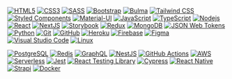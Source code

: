 





[![HTML5](https://camo.githubusercontent.com/0c3a16a22ae058cfe38a06dc9ea16404cf006409262f547c9ccfa3ec8b30f71e/68747470733a2f2f696d672e736869656c64732e696f2f62616467652f2d48544d4c352d4533344632363f7374796c653d666c61742d737175617265266c6f676f3d68746d6c35266c6f676f436f6c6f723d7768697465)](https://camo.githubusercontent.com/0c3a16a22ae058cfe38a06dc9ea16404cf006409262f547c9ccfa3ec8b30f71e/68747470733a2f2f696d672e736869656c64732e696f2f62616467652f2d48544d4c352d4533344632363f7374796c653d666c61742d737175617265266c6f676f3d68746d6c35266c6f676f436f6c6f723d7768697465) [![CSS3](https://camo.githubusercontent.com/2435c2a64789b8a71c701a1a593b4a6e6869789bfb0626e515dc2a6b6dffa6c5/68747470733a2f2f696d672e736869656c64732e696f2f62616467652f2d435353332d3135373242363f7374796c653d666c61742d737175617265266c6f676f3d63737333)](https://camo.githubusercontent.com/2435c2a64789b8a71c701a1a593b4a6e6869789bfb0626e515dc2a6b6dffa6c5/68747470733a2f2f696d672e736869656c64732e696f2f62616467652f2d435353332d3135373242363f7374796c653d666c61742d737175617265266c6f676f3d63737333) [![SASS](https://camo.githubusercontent.com/a932e056e553a5efb2f24e78a18c8e18da8f401d0bf074697f6574281b111e2b/68747470733a2f2f696d672e736869656c64732e696f2f62616467652f2d534153532d4343363639393f7374796c653d666c61742d737175617265266c6f676f3d73617373266c6f676f436f6c6f723d7768697465)](https://camo.githubusercontent.com/a932e056e553a5efb2f24e78a18c8e18da8f401d0bf074697f6574281b111e2b/68747470733a2f2f696d672e736869656c64732e696f2f62616467652f2d534153532d4343363639393f7374796c653d666c61742d737175617265266c6f676f3d73617373266c6f676f436f6c6f723d7768697465) [![Bootstrap](https://camo.githubusercontent.com/319a78c9de0d7f48703baf164195e6de700c05fe8fec9d33e70c54f1f0e1e6a0/68747470733a2f2f696d672e736869656c64732e696f2f62616467652f2d426f6f7473747261702d3739353242333f7374796c653d666c61742d737175617265266c6f676f3d626f6f747374726170266c6f676f436f6c6f723d7768697465)](https://camo.githubusercontent.com/319a78c9de0d7f48703baf164195e6de700c05fe8fec9d33e70c54f1f0e1e6a0/68747470733a2f2f696d672e736869656c64732e696f2f62616467652f2d426f6f7473747261702d3739353242333f7374796c653d666c61742d737175617265266c6f676f3d626f6f747374726170266c6f676f436f6c6f723d7768697465) [![Bulma](https://camo.githubusercontent.com/47be33b89e292483b3e1dd7c354fdf6f1199e6d301fdf65c61dc30a238210787/68747470733a2f2f696d672e736869656c64732e696f2f62616467652f2d42756c6d612d3030443142323f7374796c653d666c61742d737175617265266c6f676f3d62756c6d61266c6f676f436f6c6f723d7768697465)](https://camo.githubusercontent.com/47be33b89e292483b3e1dd7c354fdf6f1199e6d301fdf65c61dc30a238210787/68747470733a2f2f696d672e736869656c64732e696f2f62616467652f2d42756c6d612d3030443142323f7374796c653d666c61742d737175617265266c6f676f3d62756c6d61266c6f676f436f6c6f723d7768697465) [![Tailwind CSS](https://camo.githubusercontent.com/994f4f1f9cf771cf63f7117720af5cebe66cf7d9851abfc05ad402fad2f9ee74/68747470733a2f2f696d672e736869656c64732e696f2f62616467652f2d5461696c77696e644353532d3338423241433f7374796c653d666c61742d737175617265266c6f676f3d7461696c77696e642d637373266c6f676f436f6c6f723d7768697465)](https://camo.githubusercontent.com/994f4f1f9cf771cf63f7117720af5cebe66cf7d9851abfc05ad402fad2f9ee74/68747470733a2f2f696d672e736869656c64732e696f2f62616467652f2d5461696c77696e644353532d3338423241433f7374796c653d666c61742d737175617265266c6f676f3d7461696c77696e642d637373266c6f676f436f6c6f723d7768697465) [![Styled Components](https://camo.githubusercontent.com/6c93feff410e5af37c632259a1e17e3e54137886c10fdae3e2b97aa23249081e/68747470733a2f2f696d672e736869656c64732e696f2f62616467652f2d5374796c6564436f6d706f6e656e74732d4442373039333f7374796c653d666c61742d737175617265266c6f676f3d7374796c65642d636f6d706f6e656e7473266c6f676f436f6c6f723d7768697465)](https://camo.githubusercontent.com/6c93feff410e5af37c632259a1e17e3e54137886c10fdae3e2b97aa23249081e/68747470733a2f2f696d672e736869656c64732e696f2f62616467652f2d5374796c6564436f6d706f6e656e74732d4442373039333f7374796c653d666c61742d737175617265266c6f676f3d7374796c65642d636f6d706f6e656e7473266c6f676f436f6c6f723d7768697465) [![Material-UI](https://camo.githubusercontent.com/4a3926686f11b267c1300861aee873e92f80717d44028bb67cc7677cd2cecc28/68747470733a2f2f696d672e736869656c64732e696f2f62616467652f2d4d6174657269616c55492d3030383143423f7374796c653d666c61742d737175617265266c6f676f3d6d6174657269616c2d7569)](https://camo.githubusercontent.com/4a3926686f11b267c1300861aee873e92f80717d44028bb67cc7677cd2cecc28/68747470733a2f2f696d672e736869656c64732e696f2f62616467652f2d4d6174657269616c55492d3030383143423f7374796c653d666c61742d737175617265266c6f676f3d6d6174657269616c2d7569) [![JavaScript](https://camo.githubusercontent.com/713265309efc25edcf85261d9812b9c6df09528cdaa2c468b6d5e4f9a2440c96/68747470733a2f2f696d672e736869656c64732e696f2f62616467652f2d4a6176615363726970742d4637444631453f7374796c653d666c61742d737175617265266c6f676f3d6a617661736372697074266c6f676f436f6c6f723d626c61636b)](https://camo.githubusercontent.com/713265309efc25edcf85261d9812b9c6df09528cdaa2c468b6d5e4f9a2440c96/68747470733a2f2f696d672e736869656c64732e696f2f62616467652f2d4a6176615363726970742d4637444631453f7374796c653d666c61742d737175617265266c6f676f3d6a617661736372697074266c6f676f436f6c6f723d626c61636b) [![TypeScript](https://camo.githubusercontent.com/d60afb008bc0bcde7ea8720637928cb02c0f9a6d795dad7382f688a17e7515de/68747470733a2f2f696d672e736869656c64732e696f2f62616467652f2d547970655363726970742d3030374143433f7374796c653d666c61742d737175617265266c6f676f3d74797065736372697074266c6f676f436f6c6f723d7768697465)](https://camo.githubusercontent.com/d60afb008bc0bcde7ea8720637928cb02c0f9a6d795dad7382f688a17e7515de/68747470733a2f2f696d672e736869656c64732e696f2f62616467652f2d547970655363726970742d3030374143433f7374796c653d666c61742d737175617265266c6f676f3d74797065736372697074266c6f676f436f6c6f723d7768697465) [![Nodejs](https://camo.githubusercontent.com/dd2b3c7a38881ac6bb7a14e5720793e06ffa08365342cf67ededb41185138db3/68747470733a2f2f696d672e736869656c64732e696f2f62616467652f2d4e6f64656a732d3333393933333f7374796c653d666c61742d737175617265266c6f676f3d4e6f64652e6a73266c6f676f436f6c6f723d7768697465)](https://camo.githubusercontent.com/dd2b3c7a38881ac6bb7a14e5720793e06ffa08365342cf67ededb41185138db3/68747470733a2f2f696d672e736869656c64732e696f2f62616467652f2d4e6f64656a732d3333393933333f7374796c653d666c61742d737175617265266c6f676f3d4e6f64652e6a73266c6f676f436f6c6f723d7768697465) [![React](https://camo.githubusercontent.com/9c2aec1092e6af5636e9b56c49603d067594f426721f57a1a20833b24653af06/68747470733a2f2f696d672e736869656c64732e696f2f62616467652f2d52656163742d3631444146423f7374796c653d666c61742d737175617265266c6f676f3d7265616374266c6f676f436f6c6f723d626c61636b)](https://camo.githubusercontent.com/9c2aec1092e6af5636e9b56c49603d067594f426721f57a1a20833b24653af06/68747470733a2f2f696d672e736869656c64732e696f2f62616467652f2d52656163742d3631444146423f7374796c653d666c61742d737175617265266c6f676f3d7265616374266c6f676f436f6c6f723d626c61636b) [![NextJS](https://camo.githubusercontent.com/b350ea89143d830fd3bec1143820119897deec9fb163e911f6a547781cfcdbc0/68747470733a2f2f696d672e736869656c64732e696f2f62616467652f2d4e6578742e6a732d3030303030303f7374796c653d666c61742d737175617265266c6f676f3d6e6578742e6a73)](https://camo.githubusercontent.com/b350ea89143d830fd3bec1143820119897deec9fb163e911f6a547781cfcdbc0/68747470733a2f2f696d672e736869656c64732e696f2f62616467652f2d4e6578742e6a732d3030303030303f7374796c653d666c61742d737175617265266c6f676f3d6e6578742e6a73) [![Storybook](https://camo.githubusercontent.com/168a81b746a65e0b4d32185af5737d486cc429f753549cdadc6ee3b745eae348/68747470733a2f2f696d672e736869656c64732e696f2f62616467652f2d53746f7279626f6f6b2d4646343738353f7374796c653d666c61742d737175617265266c6f676f3d73746f7279626f6f6b266c6f676f436f6c6f723d7768697465)](https://camo.githubusercontent.com/168a81b746a65e0b4d32185af5737d486cc429f753549cdadc6ee3b745eae348/68747470733a2f2f696d672e736869656c64732e696f2f62616467652f2d53746f7279626f6f6b2d4646343738353f7374796c653d666c61742d737175617265266c6f676f3d73746f7279626f6f6b266c6f676f436f6c6f723d7768697465) [![Redux](https://camo.githubusercontent.com/7a9ec9434b5ef9b957fd1ede730b21226fbf5acb82b4f6d96160de8e2f04057f/68747470733a2f2f696d672e736869656c64732e696f2f62616467652f2d52656475782d3736344142433f7374796c653d666c61742d737175617265266c6f676f3d7265647578)](https://camo.githubusercontent.com/7a9ec9434b5ef9b957fd1ede730b21226fbf5acb82b4f6d96160de8e2f04057f/68747470733a2f2f696d672e736869656c64732e696f2f62616467652f2d52656475782d3736344142433f7374796c653d666c61742d737175617265266c6f676f3d7265647578) [![MongoDB](https://camo.githubusercontent.com/7d1185f225f6a50bec4b592550f74887647c5acf33d02324b51294e0674487ce/68747470733a2f2f696d672e736869656c64732e696f2f62616467652f2d4d6f6e676f44422d3437413234383f7374796c653d666c61742d737175617265266c6f676f3d6d6f6e676f6462266c6f676f436f6c6f723d7768697465)](https://camo.githubusercontent.com/7d1185f225f6a50bec4b592550f74887647c5acf33d02324b51294e0674487ce/68747470733a2f2f696d672e736869656c64732e696f2f62616467652f2d4d6f6e676f44422d3437413234383f7374796c653d666c61742d737175617265266c6f676f3d6d6f6e676f6462266c6f676f436f6c6f723d7768697465) [![JSON Web Tokens](https://camo.githubusercontent.com/077dcdd2d7e74bad8d0818d05431a1419ef7f46fc525a6bdca65f70042483fa2/68747470733a2f2f696d672e736869656c64732e696f2f62616467652f2d4a57542d3030303030303f7374796c653d666c61742d737175617265266c6f676f3d6a736f6e2d7765622d746f6b656e73266c6f676f436f6c6f723d7768697465)](https://camo.githubusercontent.com/077dcdd2d7e74bad8d0818d05431a1419ef7f46fc525a6bdca65f70042483fa2/68747470733a2f2f696d672e736869656c64732e696f2f62616467652f2d4a57542d3030303030303f7374796c653d666c61742d737175617265266c6f676f3d6a736f6e2d7765622d746f6b656e73266c6f676f436f6c6f723d7768697465) [![Python](https://camo.githubusercontent.com/7c47c0d734cdcb66a9b86d4abed131865b3a90d920fb9c1d915210e89081eb73/68747470733a2f2f696d672e736869656c64732e696f2f62616467652f2d507974686f6e2d3337373641423f7374796c653d666c61742d737175617265266c6f676f3d507974686f6e266c6f676f436f6c6f723d7768697465)](https://camo.githubusercontent.com/7c47c0d734cdcb66a9b86d4abed131865b3a90d920fb9c1d915210e89081eb73/68747470733a2f2f696d672e736869656c64732e696f2f62616467652f2d507974686f6e2d3337373641423f7374796c653d666c61742d737175617265266c6f676f3d507974686f6e266c6f676f436f6c6f723d7768697465) [![Git](https://camo.githubusercontent.com/edd3031a0956c904634f9a394267a6ba61e9a0bb95c9512a1fbc0725b4014d03/68747470733a2f2f696d672e736869656c64732e696f2f62616467652f2d4769742d626c61636b3f7374796c653d666c61742d737175617265266c6f676f3d676974)](https://camo.githubusercontent.com/edd3031a0956c904634f9a394267a6ba61e9a0bb95c9512a1fbc0725b4014d03/68747470733a2f2f696d672e736869656c64732e696f2f62616467652f2d4769742d626c61636b3f7374796c653d666c61742d737175617265266c6f676f3d676974) [![GitHub](https://camo.githubusercontent.com/85dc47a56a4e73ae7b6e64b3b4416785497e74219ae179ae8faaaca10d5a78d9/68747470733a2f2f696d672e736869656c64732e696f2f62616467652f2d4769744875622d3138313731373f7374796c653d666c61742d737175617265266c6f676f3d676974687562)](https://camo.githubusercontent.com/85dc47a56a4e73ae7b6e64b3b4416785497e74219ae179ae8faaaca10d5a78d9/68747470733a2f2f696d672e736869656c64732e696f2f62616467652f2d4769744875622d3138313731373f7374796c653d666c61742d737175617265266c6f676f3d676974687562) [![Heroku](https://camo.githubusercontent.com/118db644beb6a0a51235005c7050e02759203dd52f820f1c3483e2928edcc01e/68747470733a2f2f696d672e736869656c64732e696f2f62616467652f2d4865726f6b752d3433303039383f7374796c653d666c61742d737175617265266c6f676f3d6865726f6b75)](https://camo.githubusercontent.com/118db644beb6a0a51235005c7050e02759203dd52f820f1c3483e2928edcc01e/68747470733a2f2f696d672e736869656c64732e696f2f62616467652f2d4865726f6b752d3433303039383f7374796c653d666c61742d737175617265266c6f676f3d6865726f6b75) [![Firebase](https://camo.githubusercontent.com/5fa84f7f0b6497e78c2fbabba7155b6d87816b1fa0b2e8a1759991afafd7adaf/68747470733a2f2f696d672e736869656c64732e696f2f62616467652f2d46697265626173652d4646434132383f7374796c653d666c61742d737175617265266c6f676f3d6669726562617365266c6f676f436f6c6f723d626c61636b)](https://camo.githubusercontent.com/5fa84f7f0b6497e78c2fbabba7155b6d87816b1fa0b2e8a1759991afafd7adaf/68747470733a2f2f696d672e736869656c64732e696f2f62616467652f2d46697265626173652d4646434132383f7374796c653d666c61742d737175617265266c6f676f3d6669726562617365266c6f676f436f6c6f723d626c61636b) [![Figma](https://camo.githubusercontent.com/0a4576d7e83fb17c1b5f663e0174dd49303ea9c98fb4bf8f8cd31ab2d8b50a07/68747470733a2f2f696d672e736869656c64732e696f2f62616467652f2d4669676d612d4632344531453f7374796c653d666c61742d737175617265266c6f676f3d6669676d61266c6f676f436f6c6f723d7768697465)](https://camo.githubusercontent.com/0a4576d7e83fb17c1b5f663e0174dd49303ea9c98fb4bf8f8cd31ab2d8b50a07/68747470733a2f2f696d672e736869656c64732e696f2f62616467652f2d4669676d612d4632344531453f7374796c653d666c61742d737175617265266c6f676f3d6669676d61266c6f676f436f6c6f723d7768697465) [![Visual Studio Code](https://camo.githubusercontent.com/639d2f4c43a01e8f0382589b9e2dae1d20161b6ec0bc9a40dcd99917f1b2286d/68747470733a2f2f696d672e736869656c64732e696f2f62616467652f2d5653436f64652d3030374143433f7374796c653d666c61742d737175617265266c6f676f3d76697375616c2d73747564696f2d636f6465266c6f676f436f6c6f723d7768697465)](https://camo.githubusercontent.com/639d2f4c43a01e8f0382589b9e2dae1d20161b6ec0bc9a40dcd99917f1b2286d/68747470733a2f2f696d672e736869656c64732e696f2f62616467652f2d5653436f64652d3030374143433f7374796c653d666c61742d737175617265266c6f676f3d76697375616c2d73747564696f2d636f6465266c6f676f436f6c6f723d7768697465) [![Linux](https://camo.githubusercontent.com/dbe944dadb1ba77b539d3e12cf20e400b90d8097a42e67a9389227d75acba4c4/68747470733a2f2f696d672e736869656c64732e696f2f62616467652f2d4c696e75782d4643433632343f7374796c653d666c61742d737175617265266c6f676f3d6c696e7578266c6f676f436f6c6f723d626c61636b)](https://camo.githubusercontent.com/dbe944dadb1ba77b539d3e12cf20e400b90d8097a42e67a9389227d75acba4c4/68747470733a2f2f696d672e736869656c64732e696f2f62616467652f2d4c696e75782d4643433632343f7374796c653d666c61742d737175617265266c6f676f3d6c696e7578266c6f676f436f6c6f723d626c61636b)

[![PostgreSQL](https://camo.githubusercontent.com/9b8686ab38e8c66c5b97e0f50dc2d048349867ff25b32f2c1f8f8b30e7f15ca6/68747470733a2f2f696d672e736869656c64732e696f2f62616467652f2d506f737467726553514c2d3333363739313f7374796c653d666c61742d737175617265266c6f676f3d706f737467726573716c266c6f676f436f6c6f723d7768697465)](https://camo.githubusercontent.com/9b8686ab38e8c66c5b97e0f50dc2d048349867ff25b32f2c1f8f8b30e7f15ca6/68747470733a2f2f696d672e736869656c64732e696f2f62616467652f2d506f737467726553514c2d3333363739313f7374796c653d666c61742d737175617265266c6f676f3d706f737467726573716c266c6f676f436f6c6f723d7768697465) [![Redis](https://camo.githubusercontent.com/12262d987d11569da7acdc7b87bc7d0d16a9dcdbd86259ae27196721b6ed3ce5/68747470733a2f2f696d672e736869656c64732e696f2f62616467652f2d52656469732d4443333832443f7374796c653d666c61742d737175617265266c6f676f3d7265646973266c6f676f436f6c6f723d7768697465)](https://camo.githubusercontent.com/12262d987d11569da7acdc7b87bc7d0d16a9dcdbd86259ae27196721b6ed3ce5/68747470733a2f2f696d672e736869656c64732e696f2f62616467652f2d52656469732d4443333832443f7374796c653d666c61742d737175617265266c6f676f3d7265646973266c6f676f436f6c6f723d7768697465) [![GraphQL](https://camo.githubusercontent.com/0d98e275bc8818697fbcbe9a978a94cb9485f73e228f26fc4667b4fab5647203/68747470733a2f2f696d672e736869656c64732e696f2f62616467652f2d4772617068514c2d4531303039383f7374796c653d666c61742d737175617265266c6f676f3d6772617068716c266c6f676f436f6c6f723d7768697465)](https://camo.githubusercontent.com/0d98e275bc8818697fbcbe9a978a94cb9485f73e228f26fc4667b4fab5647203/68747470733a2f2f696d672e736869656c64732e696f2f62616467652f2d4772617068514c2d4531303039383f7374796c653d666c61742d737175617265266c6f676f3d6772617068716c266c6f676f436f6c6f723d7768697465) [![NestJS](https://camo.githubusercontent.com/d99920b12259abef728fbacb95d88fe8e504f91f8b8ddfc66724f6c617ee3d8d/68747470733a2f2f696d672e736869656c64732e696f2f62616467652f2d4e6573744a532d4530323334453f7374796c653d666c61742d737175617265266c6f676f3d6e6573746a73266c6f676f436f6c6f723d7768697465)](https://camo.githubusercontent.com/d99920b12259abef728fbacb95d88fe8e504f91f8b8ddfc66724f6c617ee3d8d/68747470733a2f2f696d672e736869656c64732e696f2f62616467652f2d4e6573744a532d4530323334453f7374796c653d666c61742d737175617265266c6f676f3d6e6573746a73266c6f676f436f6c6f723d7768697465) [![GitHub Actions](https://camo.githubusercontent.com/06907b5f170a45a8f7beeae190ef6f9f3c102ab653078d81b97016a8120cdc93/68747470733a2f2f696d672e736869656c64732e696f2f62616467652f2d476974687562416374696f6e732d3230383846463f7374796c653d666c61742d737175617265266c6f676f3d6769746875622d616374696f6e73266c6f676f436f6c6f723d7768697465)](https://camo.githubusercontent.com/06907b5f170a45a8f7beeae190ef6f9f3c102ab653078d81b97016a8120cdc93/68747470733a2f2f696d672e736869656c64732e696f2f62616467652f2d476974687562416374696f6e732d3230383846463f7374796c653d666c61742d737175617265266c6f676f3d6769746875622d616374696f6e73266c6f676f436f6c6f723d7768697465) [![AWS](https://camo.githubusercontent.com/54e5f6a0376e1ccf9f8d3a9903fd60225f60a0e6495ea5fff47fb103473d3a54/68747470733a2f2f696d672e736869656c64732e696f2f62616467652f2d4157532d3233324633453f7374796c653d666c61742d737175617265266c6f676f3d616d617a6f6e2d617773)](https://camo.githubusercontent.com/54e5f6a0376e1ccf9f8d3a9903fd60225f60a0e6495ea5fff47fb103473d3a54/68747470733a2f2f696d672e736869656c64732e696f2f62616467652f2d4157532d3233324633453f7374796c653d666c61742d737175617265266c6f676f3d616d617a6f6e2d617773) [![Serverless](https://camo.githubusercontent.com/6a7c62fde5c1f916bf876b9a733ac0dea799c5a98161ca9e4826f0a640429f8f/68747470733a2f2f696d672e736869656c64732e696f2f62616467652f2d5365727665726c6573732d4644353735303f7374796c653d666c61742d737175617265266c6f676f3d7365727665726c657373266c6f676f436f6c6f723d7768697465)](https://camo.githubusercontent.com/6a7c62fde5c1f916bf876b9a733ac0dea799c5a98161ca9e4826f0a640429f8f/68747470733a2f2f696d672e736869656c64732e696f2f62616467652f2d5365727665726c6573732d4644353735303f7374796c653d666c61742d737175617265266c6f676f3d7365727665726c657373266c6f676f436f6c6f723d7768697465) [![Jest](https://camo.githubusercontent.com/e0147f0edff52ce51a11bd63ff02ed510dce76d5cf2b86c24384463ab0318a6e/68747470733a2f2f696d672e736869656c64732e696f2f62616467652f2d4a6573742d4332313332353f7374796c653d666c61742d737175617265266c6f676f3d6a657374266c6f676f436f6c6f723d7768697465)](https://camo.githubusercontent.com/e0147f0edff52ce51a11bd63ff02ed510dce76d5cf2b86c24384463ab0318a6e/68747470733a2f2f696d672e736869656c64732e696f2f62616467652f2d4a6573742d4332313332353f7374796c653d666c61742d737175617265266c6f676f3d6a657374266c6f676f436f6c6f723d7768697465) [![React Testing Library](https://camo.githubusercontent.com/5734a9ae537e54f1d23532747a035719a1c94b82033a80369671b839b74a07fe/68747470733a2f2f696d672e736869656c64732e696f2f62616467652f2d52544c2d4533333333323f7374796c653d666c61742d737175617265266c6f676f3d74657374696e672d6c696272617279266c6f676f436f6c6f723d7768697465)](https://camo.githubusercontent.com/5734a9ae537e54f1d23532747a035719a1c94b82033a80369671b839b74a07fe/68747470733a2f2f696d672e736869656c64732e696f2f62616467652f2d52544c2d4533333333323f7374796c653d666c61742d737175617265266c6f676f3d74657374696e672d6c696272617279266c6f676f436f6c6f723d7768697465) [![Cypress](https://camo.githubusercontent.com/bb46082bf4ee7003237364b5868a9657f5d81005ebda252accc7325e6910d167/68747470733a2f2f696d672e736869656c64732e696f2f62616467652f2d437970726573732d3137323032433f7374796c653d666c61742d737175617265266c6f676f3d63797072657373266c6f676f436f6c6f723d7768697465)](https://camo.githubusercontent.com/bb46082bf4ee7003237364b5868a9657f5d81005ebda252accc7325e6910d167/68747470733a2f2f696d672e736869656c64732e696f2f62616467652f2d437970726573732d3137323032433f7374796c653d666c61742d737175617265266c6f676f3d63797072657373266c6f676f436f6c6f723d7768697465) [![React Native](https://camo.githubusercontent.com/a0d66e7483e8410695dea829855b50855d172c0a3b50ddc842582184250413fd/68747470733a2f2f696d672e736869656c64732e696f2f62616467652f2d52656163744e61746976652d3631444146423f7374796c653d666c61742d737175617265266c6f676f3d7265616374266c6f676f436f6c6f723d626c61636b)](https://camo.githubusercontent.com/a0d66e7483e8410695dea829855b50855d172c0a3b50ddc842582184250413fd/68747470733a2f2f696d672e736869656c64732e696f2f62616467652f2d52656163744e61746976652d3631444146423f7374796c653d666c61742d737175617265266c6f676f3d7265616374266c6f676f436f6c6f723d626c61636b) [![Strapi](https://camo.githubusercontent.com/d40c552b571ce4e70a5953d3107363bcf1653c3107df2494bf882c3dfb4112a6/68747470733a2f2f696d672e736869656c64732e696f2f62616467652f2d5374726170692d3246324538423f7374796c653d666c61742d737175617265266c6f676f3d737472617069266c6f676f436f6c6f723d7768697465)](https://camo.githubusercontent.com/d40c552b571ce4e70a5953d3107363bcf1653c3107df2494bf882c3dfb4112a6/68747470733a2f2f696d672e736869656c64732e696f2f62616467652f2d5374726170692d3246324538423f7374796c653d666c61742d737175617265266c6f676f3d737472617069266c6f676f436f6c6f723d7768697465) [![Docker](https://camo.githubusercontent.com/204410115a0bb658668e7446bfc6a7eadb6a96a98d81daba65ddaaa541e95f58/68747470733a2f2f696d672e736869656c64732e696f2f62616467652f2d446f636b65722d3234393645443f7374796c653d666c61742d737175617265266c6f676f3d646f636b6572266c6f676f436f6c6f723d7768697465)](https://camo.githubusercontent.com/204410115a0bb658668e7446bfc6a7eadb6a96a98d81daba65ddaaa541e95f58/68747470733a2f2f696d672e736869656c64732e696f2f62616467652f2d446f636b65722d3234393645443f7374796c653d666c61742d737175617265266c6f676f3d646f636b6572266c6f676f436f6c6f723d7768697465)
